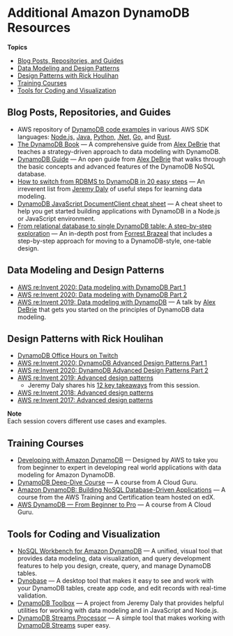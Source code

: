 # Additional Amazon DynamoDB Resources<a name="AdditionalResources"></a>

**Topics**
+ [Blog Posts, Repositories, and Guides](#AdditionalResources.Guides)
+ [Data Modeling and Design Patterns](#AdditionalResources.DataModeling)
+ [Design Patterns with Rick Houlihan](#AdditionalResources.Advanced)
+ [Training Courses](#AdditionalResources.Training)
+ [Tools for Coding and Visualization](#AdditionalResources.Tools)

## Blog Posts, Repositories, and Guides<a name="AdditionalResources.Guides"></a>
+ AWS repository of [DynamoDB code examples](https://github.com/aws-samples/aws-dynamodb-examples) in various AWS SDK languages: [Node\.js,](https://github.com/aws-samples/aws-dynamodb-examples/tree/master/DynamoDB-SDK-Examples/node.js) [Java,](https://github.com/aws-samples/aws-dynamodb-examples/tree/master/DynamoDB-SDK-Examples/java) [Python,](https://github.com/aws-samples/aws-dynamodb-examples/tree/master/DynamoDB-SDK-Examples/python) [\.Net,](https://github.com/aws-samples/aws-dynamodb-examples/tree/master/DynamoDB-SDK-Examples/dotnet) [Go,](https://github.com/aws-samples/aws-dynamodb-examples/tree/master/DynamoDB-SDK-Examples/golang) and [Rust](https://github.com/aws-samples/aws-dynamodb-examples/tree/master/DynamoDB-SDK-Examples/rust)\.
+ [The DynamoDB Book](https://www.dynamodbbook.com/) — A comprehensive guide from [Alex DeBrie](https://twitter.com/alexbdebrie) that teaches a strategy\-driven approach to data modeling with DynamoDB\.
+ [DynamoDB Guide](https://www.dynamodbguide.com/) — An open guide from [Alex DeBrie](https://twitter.com/alexbdebrie) that walks through the basic concepts and advanced features of the DynamoDB NoSQL database\. 
+ [How to switch from RDBMS to DynamoDB in 20 easy steps](https://www.jeremydaly.com/how-to-switch-from-rdbms-to-dynamodb-in-20-easy-steps/) — An irreverent list from [Jeremy Daly](https://twitter.com/jeremy_daly) of useful steps for learning data modeling\.
+ [DynamoDB JavaScript DocumentClient cheat sheet](https://github.com/dabit3/dynamodb-documentclient-cheat-sheet) — A cheat sheet to help you get started building applications with DynamoDB in a Node\.js or JavaScript environment\.
+ [From relational database to single DynamoDB table: A step\-by\-step exploration](https://www.trek10.com/blog/dynamodb-single-table-relational-modeling/) — An in\-depth post from [Forrest Brazeal](https://twitter.com/forrestbrazeal) that includes a step\-by\-step approach for moving to a DynamoDB\-style, one\-table design\.

## Data Modeling and Design Patterns<a name="AdditionalResources.DataModeling"></a>
+ [AWS re:Invent 2020: Data modeling with DynamoDB Part 1](https://www.youtube.com/watch?v=fiP2e-g-r4g)
+ [AWS re:Invent 2020: Data modeling with DynamoDB Part 2](https://www.youtube.com/watch?v=0uLF1tjI_BI)
+ [AWS re:Invent 2019: Data modeling with DynamoDB](https://www.youtube.com/watch?v=DIQVJqiSUkE) — A talk by [Alex DeBrie](https://twitter.com/alexbdebrie) that gets you started on the principles of DynamoDB data modeling\.

## Design Patterns with Rick Houlihan<a name="AdditionalResources.Advanced"></a>
+ [DynamoDB Office Hours on Twitch](https://amazondynamodbofficehrs.splashthat.com/)
+ [AWS re:Invent 2020: DynamoDB Advanced Design Patterns Part 1](https://www.youtube.com/watch?v=MF9a1UNOAQo&index=1)
+ [AWS re:Invent 2020: DynamoDB Advanced Design Patterns Part 2](https://www.youtube.com/watch?v=_KNrRdWD25M&index=2)
+ [AWS re:Invent 2019: Advanced design patterns](https://www.youtube.com/watch?v=6yqfmXiZTlM)
  + Jeremy Daly shares his [12 key takeaways](https://www.jeremydaly.com/takeaways-from-dynamodb-deep-dive-advanced-design-patterns-dat403/) from this session\.
+ [AWS re:Invent 2018: Advanced design patterns](https://www.youtube.com/watch?v=HaEPXoXVf2k)
+ [AWS re:Invent 2017: Advanced design patterns](https://www.youtube.com/watch?v=jzeKPKpucS0)

**Note**  
Each session covers different use cases and examples\.

## Training Courses<a name="AdditionalResources.Training"></a>
+ [ Developing with Amazon DynamoDB](https://www.aws.training/Details/Curriculum?id=65583) — Designed by AWS to take you from beginner to expert in developing real world applications with data modeling for Amazon DynamoDB\.
+ [DynamoDB Deep\-Dive Course](https://acloudguru.com/course/amazon-dynamodb-deep-dive) — A course from A Cloud Guru\.
+ [Amazon DynamoDB: Building NoSQL Database\-Driven Applications](https://www.edx.org/course/amazon-dynamodb-building-nosql-database-driven-app) — A course from the AWS Training and Certification team hosted on edX\.
+ [AWS DynamoDB — From Beginner to Pro](https://acloud.guru/learn/aws-dynamodb) — A course from A Cloud Guru\.

## Tools for Coding and Visualization<a name="AdditionalResources.Tools"></a>
+ [NoSQL Workbench for Amazon DynamoDB](https://docs.aws.amazon.com/amazondynamodb/latest/developerguide/workbench.html) — A unified, visual tool that provides data modeling, data visualization, and query development features to help you design, create, query, and manage DynamoDB tables\.
+ [Dynobase](https://dynobase.dev/) — A desktop tool that makes it easy to see and work with your DynamoDB tables, create app code, and edit records with real\-time validation\.
+ [DynamoDB Toolbox](https://github.com/jeremydaly/dynamodb-toolbox) — A project from Jeremy Daly that provides helpful utilities for working with data modeling and in JavaScript and Node\.js\.
+ [DynamoDB Streams Processor](https://github.com/jeremydaly/dynamodb-streams-processor) — A simple tool that makes working with [DynamoDB Streams](https://docs.aws.amazon.com/amazondynamodb/latest/developerguide/Streams.html) super easy\.